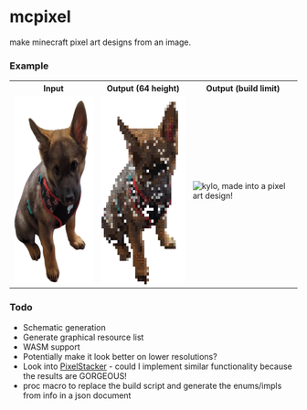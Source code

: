 # mcpixel

make minecraft pixel art designs from an image.

### Example

<table>
	<tr>
		<th>Input</th>
		<th>Output (64 height)</th>
		<th>Output (build limit)</th>
	<tr>
		<td><img src="kylo.png" height="330" alt="kylo, my sister's very cute pup!"></td>
		<td><img src="out/64.png" height="330" alt="kylo, made into a pixel art design!"></td>
		<td><img src="out/limit.png" height="330" alt="kylo, made into a pixel art design!"></td>
	</tr>
</table>

### Todo

- Schematic generation
- Generate graphical resource list
- WASM support
- Potentially make it look better on lower resolutions?
- Look into [PixelStacker](https://github.com/Pangamma/PixelStacker) - could I implement similar functionality because the results are GORGEOUS!
- proc macro to replace the build script and generate the enums/impls from info in a json document
